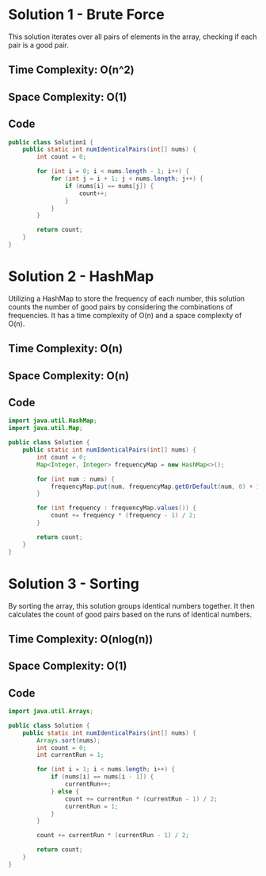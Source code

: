 # Solution 1 - Brute Force

This solution iterates over all pairs of elements in the array, checking if each pair is a good pair.

## Time Complexity: O(n^2)
## Space Complexity: O(1)

## Code

```java
public class Solution1 {
    public static int numIdenticalPairs(int[] nums) {
        int count = 0;

        for (int i = 0; i < nums.length - 1; i++) {
            for (int j = i + 1; j < nums.length; j++) {
                if (nums[i] == nums[j]) {
                    count++;
                }
            }
        }

        return count;
    }
}
```

# Solution 2 - HashMap

Utilizing a HashMap to store the frequency of each number, this solution counts the number of good pairs by considering the combinations of frequencies. It has a time complexity of O(n) and a space complexity of O(n).

## Time Complexity: O(n)
## Space Complexity: O(n)

## Code

```java
import java.util.HashMap;
import java.util.Map;

public class Solution {
    public static int numIdenticalPairs(int[] nums) {
        int count = 0;
        Map<Integer, Integer> frequencyMap = new HashMap<>();

        for (int num : nums) {
            frequencyMap.put(num, frequencyMap.getOrDefault(num, 0) + 1);
        }

        for (int frequency : frequencyMap.values()) {
            count += frequency * (frequency - 1) / 2;
        }

        return count;
    }
}
```

# Solution 3 - Sorting

By sorting the array, this solution groups identical numbers together. It then calculates the count of good pairs based on the runs of identical numbers. 

## Time Complexity: O(nlog(n))
## Space Complexity: O(1)

## Code

```java
import java.util.Arrays;

public class Solution {
    public static int numIdenticalPairs(int[] nums) {
        Arrays.sort(nums);
        int count = 0;
        int currentRun = 1;

        for (int i = 1; i < nums.length; i++) {
            if (nums[i] == nums[i - 1]) {
                currentRun++;
            } else {
                count += currentRun * (currentRun - 1) / 2;
                currentRun = 1;
            }
        }

        count += currentRun * (currentRun - 1) / 2;

        return count;
    }
}

```